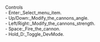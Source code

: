 Controls<br>
	- Enter:_Select_menu_item.<br>
	- Up/Down:_Modify_the_cannons_angle.<br>
	- Left/Right:_Modify_the_cannons_strength.<br>
	- Space:_Fire_the_cannon.<br>
	- Hold_D:_Toggle_DevMode.
